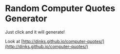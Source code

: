 # Random Computer Quotes Generator

Just click and it will generate!

Look at [http://dinks.github.io/computer-quotes/](http://dinks.github.io/computer-quotes/)


